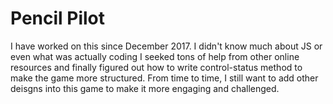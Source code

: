 # Pencil Pilot
I have worked on this since December 2017.
I didn't know much about JS or even what was actually coding
I seeked tons of help from other online resources and finally figured out how to write control-status method to make the game more structured.
From time to time, I still want to add other deisgns into this game to make it more engaging and challenged.
